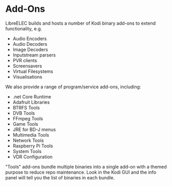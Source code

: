 # Add-Ons

LibreELEC builds and hosts a number of Kodi binary add-ons to extend functionality, e.g.

* Audio Encoders
* Audio Decoders
* Image Decoders
* Inputstream parsers
* PVR clients
* Screensavers
* Virtual Filesystems
* Visualisations

We also provide a range of program/service add-ons, including:

* .net Core Runtime
* Adafruit Libraries
* BTRFS Tools
* DVB Tools
* FFmpeg Tools
* Game Tools
* JRE for BD-J menus
* Multimedia Tools
* Network Tools
* Raspberry Pi Tools
* System Tools
* VDR Configuration

"Tools" add-ons bundle multiple binaries into a single add-on with a themed purpose to reduce repo maintenance. Look in the Kodi GUI and the info panel will tell you the list of binaries in each bundle.
